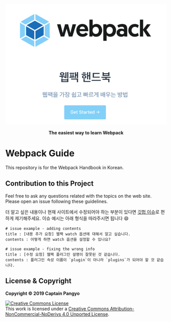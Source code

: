 <p align="center"><a href="https://joshua1988.github.io/webpack-guide/" target="_blank" rel="noopener noreferrer"><img src="./image/intro.png" alt="Webpack Handbook Intro"></a></p>

<p align="center"><strong>The easiest way to learn Webpack</strong></p>

# Webpack Guide

This repository is for the Webpack Handbook in Korean.

## Contribution to this Project

Feel free to ask any questions related with the topics on the web site. Please open an issue following these guidelines.

더 알고 싶은 내용이나 현재 사이트에서 수정되어야 하는 부분이 있다면 [깃헙 이슈](https://github.com/joshua1988/webpack-guide/issues)로 편하게 제기해주세요. 이슈 예시는 아래 형식을 따라주시면 됩니다 😄

```
# issue example - adding contents
title : [내용 추가 요청] 웹팩 watch 옵션에 대해서 알고 싶습니다.
contents : 어떻게 하면 watch 옵션을 설정할 수 있나요?
```

```
# issue example - fixing the wrong info
title : [수정 요청] 웹팩 플러그인 설명이 잘못된 것 같습니다.
contents : 플러그인 속성 이름이 `plugin`이 아니라 `plugins`가 되어야 할 것 같습니다.
```

## License & Copyright

**Copyright © 2019 Captain Pangyo**

<a rel="license" href="http://creativecommons.org/licenses/by-nc-nd/4.0/"><img alt="Creative Commons License" style="border-width:0" src="https://i.creativecommons.org/l/by-nc-nd/4.0/88x31.png" /></a><br />This work is licensed under a <a rel="license" href="http://creativecommons.org/licenses/by-nc-nd/4.0/">Creative Commons Attribution-NonCommercial-NoDerivs 4.0 Unported License</a>.

